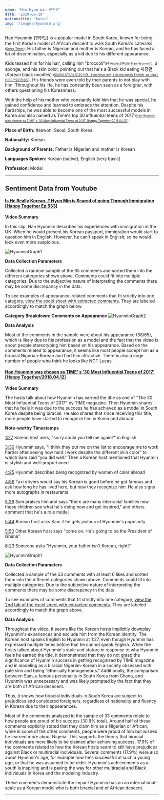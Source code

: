 ```yaml
---
name: 'Han Hyun-min 한현민'
date: '2020-06-19'
nationality: 'korea'
img: '/images/hyunmin.png'
---
```


Han Hyunmin (한현민) is a popular model in South Korea, known for being the first Korean model of African descent to walk South Korea's catwalks <sub><sup>([Korea Times](https://surp2020.racheljn.vercel.app/sources))</sup></sub>. 
His father is Nigerian and mother is Korean, and he has faced a lot of discrimination, especially as a kid due to his different appearance.

Kids teased him for his hair, calling him "broccoli"<sub><sup>([[4 Angles] Model Han Hyun-min](https://www.youtube.com/watch?v=D49luDV4e8k))</sup></sub>, a sponge, and his skin color, pointing out that he's a Black kid eating 짜장면 (Korean black noodles) <sub><sup>([[RADIO STAR] 라디오스타 - Han Hyun-min, I do not speak English, so I cut it in CF ?!20171227](https://www.youtube.com/watch?v=zpITBz1SYMk))</sup></sub>. His friends were even told by their parents to not play with him. Throughout his life, he has constantly been seen as a foreigner, with others questioning his Koreanness.

With the help of his mother who constantly told him that he was special, he gained confidence and learned to embrace the attention. Despite his hardships, he was able to become one of the most successful models in Korea and also named as Time's top 30 influential teens of 2017 <sub><sup>([Han Hyunmin was chosen as TIME' s '30 Most Influential Teens of 2017' [Happy Together/2018.04.12]](https://www.youtube.com/watch?v=VXDx6zpEWw8))</sup></sub>.

**Place of Birth:** Itaewon, Seoul, South Korea

**Nationality:** Korean

**Background of Parents:** Father is Nigerian and mother is Korean

**Languages Spoken:** Korean (native), English (very basic)

**Profession:** Model

---
## Sentiment Data from Youtube

#### [Is He Really Korean..? Hyun Min is Scared of going Through Immigration [Happy Together Ep 533]](https://youtu.be/idGjqytMNnA)

**Video Summary**

In this clip, Han Hyunmin describes his experiences with immigration in the UK. When he would present his Korean passport, immigration would start to question him in English. However, he can't speak in English, so he would look even more suspicious.

![HyunminGraph1](/images/hyunmin/hyunmin1.svg)

**Data Collection Parameters**

 Collected a random sample of the 65 comments and sorted them into the different categories shown above. Comments could fit into multiple categories.
 Due to the subjective nature of interpreting the comments there may be some discrepancy in the data.

 To see examples of appearance-related comments that fit strictly into one category, [view the excel sheet with extracted comments](https://docs.google.com/spreadsheets/d/10QPV9LdKwB-5J6XuropDiVs5uMKLpe6LE0iahGPhLpA/edit?usp=sharing).
 They are labeled accordingly to match the graph below.

 **Category Breakdown: Comments on Appearance**
 ![HyunminGraph2](/images/hyunmin/hyunmin2.svg)

**Data Analysis**

Most of the comments in the sample were about his appearance (38/65), which is likely due to his profession as a model and the fact that the video is about people stereotyping him based on his appearance. Based on the comments related to appearance, it seems like most people accept him as a biracial Nigerian-Korean and find him attractive. There is also a large number of people who think he looks like NCT Lucas.

#### [Han Hyunmin was chosen as TIME' s '30 Most Influential Teens of 2017' [Happy Together/2018.04.12]](https://www.youtube.com/watch?v=VXDx6zpEWw8)

**Video Summary**

The hosts talk about how Hyunmin has earned the title as one of "The 30 Most Influential Teens of 2017" by TIME magazine. Then Hyunmin shares that he feels it was due to the success he has achieved as a model in South Korea despite being biracial. He also shares that since receiving this title, more people have started to recognize him in Korea and abroad.

**Note-worthy Timestamps**

[1:27](https://youtu.be/VXDx6zpEWw8?t=87) Korean host asks, "sorry could you tell me again?" in English

[3:30](https://youtu.be/VXDx6zpEWw8?t=210) Hyunmin says, "I think they put me on the list to encourage me to work harder after seeing how hard I work despite the different skin color" to which Sam said "you did well." Then a Korean host mentioned that Hyunmin is stylish and well-proportioned

[4:25](https://youtu.be/VXDx6zpEWw8?t=265) Hyunmin describes being recognized by women of color abroad

[4:59](https://youtu.be/VXDx6zpEWw8?t=299) Taxi drivers would say his Korean is good before he got famous and ask how long he has lived here, but now they recognize him. He also signs more autographs in restaurants

[5:26](https://youtu.be/VXDx6zpEWw8?t=326) Sam praises him and says "there are many interracial families now these children see what he's doing now and get inspired," and others comment that he's a role model

[5:44](https://youtu.be/VXDx6zpEWw8?t=344) Korean host asks Sam if he gets jealous of Hyunmin's popularity

[5:50](https://youtu.be/VXDx6zpEWw8?t=350) Other Korean host says "come on. He's going to be the President of Ghana"

[6:23](https://youtu.be/VXDx6zpEWw8?t=383) Someone asks "Hyunmin, your father isn't Korean, right?"

![HyunminGraph1](/images/hyunmin/hyunmin3.svg)

**Data Collection Parameters**

 Collected a sample of the 33 comments with at least 6 likes and sorted them into the different categories shown above. Comments could fit into multiple categories.
 Due to the subjective nature of interpreting the comments there may be some discrepancy in the data.

 To see examples of comments that fit strictly into one category, [view the 2nd tab of the excel sheet with extracted comments](https://docs.google.com/spreadsheets/d/1cV_gLarsFMPepxUgCijJTMuf17hUys7pHQMsAHBKPrg/edit?usp=sharing).
 They are labeled accordingly to match the graph above.

**Data Analysis**

Throughout the video, it seems like the Korean hosts implicitly downplay Hyunmin's experiences and exclude him from the Korean identity. The Korean host speaks English to Hyunmin at 1:27, even though Hyunmin has expressed multiple times before that he cannot speak English. When the hosts talked about Hyunmin's style and stature in response to why Hyunmin feels he earned the title, it demonstrated that they do not grasp the significance of Hyunmin success in getting recognized by TIME magazine and in modeling as a biracial Nigerian-Korean in a society obsessed with pale skin and being "ethnically homogeneous." Additionally, the comparison between Sam, a famous personality in South Korea from Ghana, and Hyunmin was unnecessary and was likely prompted by the fact that they are both of African desecent.

Thus, it shows how biracial individuals in South Korea are subject to prejudices and considered foreigners, regardless of nationality and fluency in Korean due to their appearances.

Most of the comments analyzed in the sample of 33 comments relate to how people are proud of his success (30.8% total). Around half of these comments explicitly stated that they claim him as a Nigerian or African, while in some of the other comments, people were proud of him but wished he learned more about Nigeria. This supports the theory that biracial individuals are more likely to be claimed after achieving success. 17.9% of the comments related to how the Korean hosts seem to still have prejudices against Black or multiracial individuals. Several comments (17.9%) were also about Hyunmin's age, for example how he's successful at such a young age, or that he was assumed to be older. Hyunmin's achievements as a youth is inspiring and is paving the way for other multiracial and Black individuals in Korea and the modeling industry.

These comments demonstrate the impact Hyunmin has on an international-scale as a Korean model who is both biracial and of African descent.

---